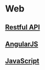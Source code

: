 # Web

## [Restful API](./RestfulAPI/index.md)

## [AngularJS](./AngularJS/index.md)

## [JavaScript](./JavaScript/index.md)


